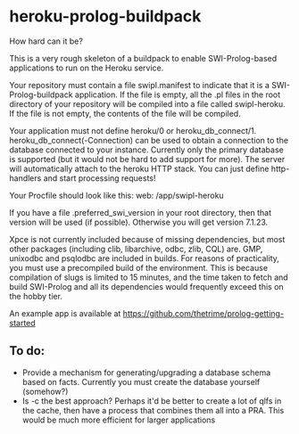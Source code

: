 heroku-prolog-buildpack
=======================

How hard can it be?

This is a very rough skeleton of a buildpack to enable SWI-Prolog-based applications to run on the Heroku service.

Your repository must contain a file swipl.manifest to indicate that it is a SWI-Prolog-buildpack application. If the file is empty, all the .pl files in the root directory of your repository will be compiled into a file called swipl-heroku.
If the file is not empty, the contents of the file will be compiled.

Your application must not define heroku/0 or heroku_db_connect/1. heroku_db_connect(-Connection) can be used to obtain a connection to the database connected to your instance. Currently only the primary database is supported (but it would not be
hard to add support for more). The server will automatically attach to the heroku HTTP stack. You can just define http-handlers and start processing requests!

Your Procfile should look like this:
web:    /app/swipl-heroku

If you have a file .preferred_swi_version in your root directory, then that version will be used (if possible). Otherwise you will get version 7.1.23.

Xpce is not currently included because of missing dependencies, but most other packages (including clib, libarchive, odbc, zlib, CQL) are. GMP, unixodbc and psqlodbc are included in builds. For reasons of practicality, you must use a precompiled build of the environment. This is because compilation of slugs is limited to 15 minutes, and the time taken to fetch and build SWI-Prolog and all its dependencies would frequently exceed this on the hobby tier.

An example app is available at https://github.com/thetrime/prolog-getting-started


To do:
------
   * Provide a mechanism for generating/upgrading a database schema based on facts. Currently you must create the database yourself (somehow?)
   * Is -c the best approach? Perhaps it'd be better to create a lot of qlfs in the cache, then have a process that combines them all into a PRA. This would be much more efficient for larger applications

